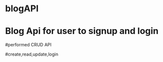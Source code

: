 # blogAPI

# Blog Api for user to signup and login 

#performed CRUD API

#create,read,update,login
